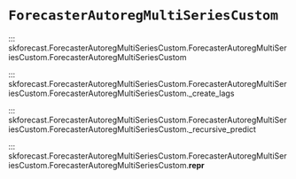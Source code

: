 # `ForecasterAutoregMultiSeriesCustom`

::: skforecast.ForecasterAutoregMultiSeriesCustom.ForecasterAutoregMultiSeriesCustom.ForecasterAutoregMultiSeriesCustom

::: skforecast.ForecasterAutoregMultiSeriesCustom.ForecasterAutoregMultiSeriesCustom.ForecasterAutoregMultiSeriesCustom._create_lags

::: skforecast.ForecasterAutoregMultiSeriesCustom.ForecasterAutoregMultiSeriesCustom.ForecasterAutoregMultiSeriesCustom._recursive_predict

::: skforecast.ForecasterAutoregMultiSeriesCustom.ForecasterAutoregMultiSeriesCustom.ForecasterAutoregMultiSeriesCustom.__repr__

